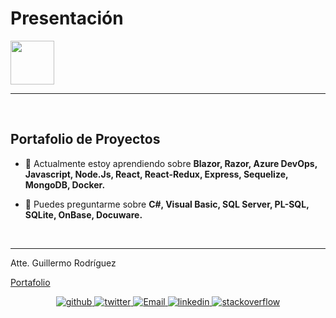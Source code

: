 # Presentación
<img align='center' src='http://drive.google.com/uc?export=view&id=1b0McyQzF-lHoIryfvafcNxoTK-LJL50l' height='70px'>

<hr />

<br />

## Portafolio de Proyectos

- 🌱 Actualmente estoy aprendiendo sobre **Blazor, Razor, Azure DevOps, Javascript, Node.Js, React, React-Redux, Express, Sequelize, MongoDB, Docker.**  

- 💬 Puedes preguntarme sobre **C#, Visual Basic, SQL Server, PL-SQL, SQLite, OnBase, Docuware.**  

<br />

<hr />
Atte. Guillermo Rodríguez 

[Portafolio](https://memorodz.github.io/portfolio/)

<div align="center">
<a href="https://github.com/memorodz" target="_blank">
<img src=https://img.shields.io/badge/github-%2324292e.svg?&style=for-the-badge&logo=github&logoColor=white alt="github" style="margin-bottom: 5px;" />
</a>
<a href="https://twitter.com/memosrdz" target="_blank">
<img src=https://img.shields.io/badge/twitter-%2300acee.svg?&style=for-the-badge&logo=twitter&logoColor=white alt="twitter" style="margin-bottom: 5px;" />
</a>
<a href="mailto:gmo.rodriguez@gmail.com" target="_blank">
<img src='./repoimg/icons8-hombre-con-correo-50.png' alt=Email style="margin-bottom: 5px;" />
</a>    
<a href="https://linkedin.com/in/guillermo-rodríguez-74b10039" target="_blank">
<img src=https://img.shields.io/badge/linkedin-%231E77B5.svg?&style=for-the-badge&logo=linkedin&logoColor=white alt="linkedin" style="margin-bottom: 5px;" />
</a>
<a href="https://stackoverflow.com/users/109441" target="_blank">
<img src=https://img.shields.io/badge/stackoverflow-%23F28032.svg?&style=for-the-badge&logo=stackoverflow&logoColor=white alt="stackoverflow" style="margin-bottom: 5px;" />
</a>  

</div> 
